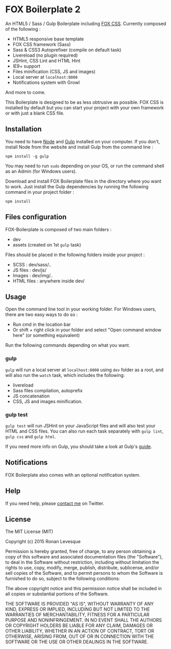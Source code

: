 # FOX Boilerplate 2

An HTML5 / Sass / Gulp Boilerplate including [FOX CSS](http://fox-css.com). Currently composed of the following :

* HTML5 responsive base template
* FOX CSS framework (Sass)
* Sass & CSS3 Autoprefixer (compile on default task)
* Livereload (no plugin required)
* JSHint, CSS Lint and HTML Hint
* IE9+ support
* Files minification (CSS, JS and images)
* Local server at `localhost:8000`
* Notifications system with Growl

And more to come.

This Boilerplate is designed to be as less obtrusive as possible. FOX CSS is installed by default but you can start your project with your own framework or with just a blank CSS file.

## Installation

You need to have [Node](http://nodejs.org/) and [Gulp](http://gulpjs.com/) installed on your computer. If you don't, install Node from the website and install Gulp from the command line :

	npm install -g gulp

You may need to run `sudo` depending on your OS, or run the command shell as an Admin (for Windows users).

Download and install FOX Boilerplate files in the directory where you want to work. Just install the Gulp dependencies by running the following command in your project folder :

	npm install

## Files configuration

FOX-Boilerplate is composed of two main folders :

* dev
* assets (created on 1st `gulp` task)

Files should be placed in the following folders inside your project :

* SCSS : dev/sass/..
* JS files : dev/js/
* Images : dev/img/..
* HTML files : anywhere inside dev/

## Usage

Open the command line tool in your working folder. For Windows users, there are two easy ways to do so :

* Run cmd in the location bar
* Or shift + right click in your folder and select "Open command window here" (or something equivalent)

Run the following commands depending on what you want.

### gulp

`gulp` will run a local server at `localhost:8000` using `dev` folder as a root, and will also run the `watch` task, which includes the following:

* livereload
* Sass files compilation, autoprefix
* JS concatenation
* CSS, JS and images minification.

### gulp test

`gulp test` will run JSHint on your JavaScript files and will also test your HTML and CSS files. You can also run each task separately with `gulp lint`, `gulp css` and `gulp html`.

If you need more info on Gulp, you should take a look at Gulp's [guide](https://github.com/gulpjs/gulp/blob/master/docs/README.md).

## Notifications

FOX Boilerplate also comes with an optional notification system.

## Help

If you need help, please [contact me](https://twitter.com/ronanlevesque) on Twitter.

## License

The MIT License (MIT)

Copyright (c) 2015 Ronan Levesque

Permission is hereby granted, free of charge, to any person obtaining a copy
of this software and associated documentation files (the "Software"), to deal
in the Software without restriction, including without limitation the rights
to use, copy, modify, merge, publish, distribute, sublicense, and/or sell
copies of the Software, and to permit persons to whom the Software is
furnished to do so, subject to the following conditions:

The above copyright notice and this permission notice shall be included in
all copies or substantial portions of the Software.

THE SOFTWARE IS PROVIDED "AS IS", WITHOUT WARRANTY OF ANY KIND, EXPRESS OR
IMPLIED, INCLUDING BUT NOT LIMITED TO THE WARRANTIES OF MERCHANTABILITY,
FITNESS FOR A PARTICULAR PURPOSE AND NONINFRINGEMENT. IN NO EVENT SHALL THE
AUTHORS OR COPYRIGHT HOLDERS BE LIABLE FOR ANY CLAIM, DAMAGES OR OTHER
LIABILITY, WHETHER IN AN ACTION OF CONTRACT, TORT OR OTHERWISE, ARISING FROM,
OUT OF OR IN CONNECTION WITH THE SOFTWARE OR THE USE OR OTHER DEALINGS IN
THE SOFTWARE.
